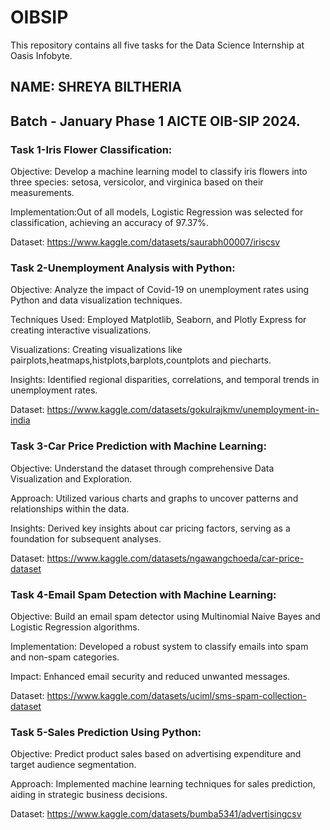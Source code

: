 # OIBSIP
This repository contains all five tasks for the Data Science Internship at Oasis Infobyte.

## NAME: SHREYA BILTHERIA

## Batch - January Phase 1 AICTE OIB-SIP 2024.

### Task 1-Iris Flower Classification:

Objective: Develop a machine learning model to classify iris flowers into three species: setosa, versicolor, and virginica based on their measurements.

Implementation:Out of all models, Logistic Regression was selected for classification, achieving an accuracy of 97.37%.

Dataset: https://www.kaggle.com/datasets/saurabh00007/iriscsv

### Task 2-Unemployment Analysis with Python:

Objective: Analyze the impact of Covid-19 on unemployment rates using Python and data visualization techniques.

Techniques Used: Employed Matplotlib, Seaborn, and Plotly Express for creating interactive visualizations.

Visualizations: Creating visualizations like pairplots,heatmaps,histplots,barplots,countplots and piecharts.

Insights: Identified regional disparities, correlations, and temporal trends in unemployment rates.

Dataset: https://www.kaggle.com/datasets/gokulrajkmv/unemployment-in-india

### Task 3-Car Price Prediction with Machine Learning:

Objective: Understand the dataset through comprehensive Data Visualization and Exploration.

Approach: Utilized various charts and graphs to uncover patterns and relationships within the data.

Insights: Derived key insights about car pricing factors, serving as a foundation for subsequent analyses.

Dataset: https://www.kaggle.com/datasets/ngawangchoeda/car-price-dataset

### Task 4-Email Spam Detection with Machine Learning:

Objective: Build an email spam detector using Multinomial Naive Bayes and Logistic Regression algorithms.

Implementation: Developed a robust system to classify emails into spam and non-spam categories.

Impact: Enhanced email security and reduced unwanted messages.

Dataset: https://www.kaggle.com/datasets/uciml/sms-spam-collection-dataset

### Task 5-Sales Prediction Using Python:

Objective: Predict product sales based on advertising expenditure and target audience segmentation.

Approach: Implemented machine learning techniques for sales prediction, aiding in strategic business decisions.

Dataset: https://www.kaggle.com/datasets/bumba5341/advertisingcsv

